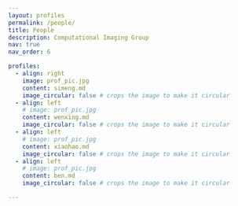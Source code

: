 ```yaml
---
layout: profiles
permalink: /people/
title: People
description: Computational Imaging Group
nav: true
nav_order: 6

profiles:
  - align: right
    image: prof_pic.jpg
    content: simeng.md
    image_circular: false # crops the image to make it circular
  - align: left
    # image: prof_pic.jpg
    content: wenxing.md
    image_circular: false # crops the image to make it circular
  - align: left
    # image: prof_pic.jpg
    content: xiaohao.md
    image_circular: false # crops the image to make it circular
  - align: left
    # image: prof_pic.jpg
    content: ben.md
    image_circular: false # crops the image to make it circular

---
```




